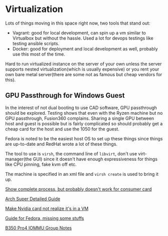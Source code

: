 # Virtualization

Lots of things moving in this space right now, two tools that stand out:

- Vagrant: good for local development, can spin up a vm similar to Virtualbox but without the hassle. Used a lot for devops testings like testing ansible scripts.
- Docker: good for deployment and local development as well, probably use this most of the time.

Hard to run virtualized instance on the server of your own unless the server supports nested virtualization(which is usually expensive) or you rent your own bare metal server(there are some not as famous but cheap vendors for this).

## GPU Passthrough for Windows Guest

In the interest of not dual booting to use CAD software, GPU passthrough should be explored. Testing shows that even with the Ryzen machine but no GPU passthrough, Fusion360 complains. Sharing a single GPU between host and guest is possible but is fairly complicated so should probably get a cheap card for the host and use the 1050 for the guest.

Fedora is noted to be the easiest host OS to set up these things since things are up-to-date and RedHat wrote a lot of these things.

The tool to use is `virsh`, the command line of `libvirt`, don't use virt-manager(the GUI) since it doesn't have enough expressiveness for things like CPU pinning, fake kvm off etc.

The machine is specified in an xml file and `virsh create` is used to bring it up.

[Show complete process, but probably doesn't work for consumer card](1)

[Arch Super Detailed Guide](2)

[Make Nvidia card not realize it's in a VM](3)

[Guide for Fedora, missing some stuffs](4)

[B350 Pro4 IOMMU Group Notes](5)

[1]: https://access.redhat.com/documentation/en-us/red_hat_virtualization/4.3/html/setting_up_an_nvidia_gpu_for_a_virtual_machine_in_red_hat_virtualization/proc_nvidia_gpu_passthrough_nvidia_gpu_passthrough
[2]: https://wiki.archlinux.org/index.php/PCI_passthrough_via_OVMF
[3]: https://mathiashueber.com/fighting-error-43-nvidia-gpu-virtual-machine/
[4]: https://level1techs.com/article/ryzen-gpu-passthrough-setup-guide-fedora-26-windows-gaming-linux
[5]: https://www.reddit.com/r/VFIO/comments/8iy5ps/asrock_ab350m_pro_4_passtrough_possibilities/
